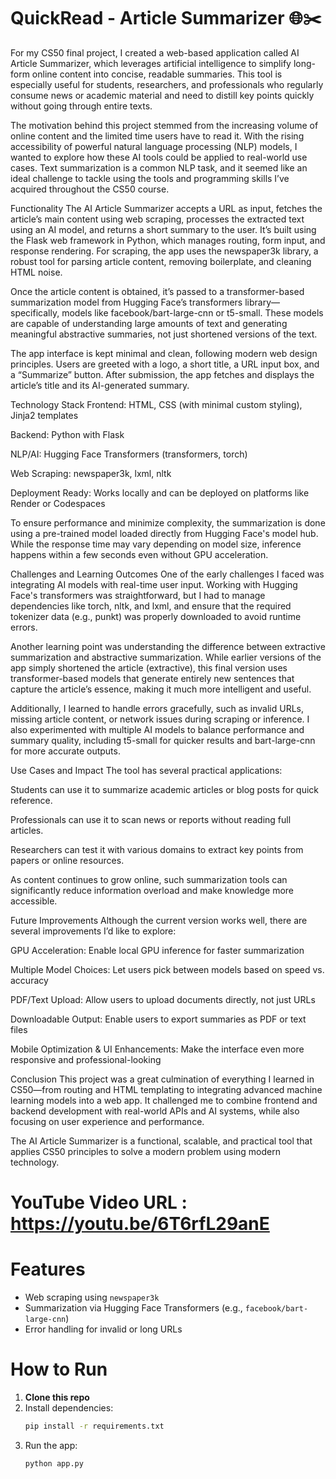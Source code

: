 # QuickRead - Article Summarizer 🌐✂️

For my CS50 final project, I created a web-based application called AI Article Summarizer, which leverages artificial intelligence to simplify long-form online content into concise, readable summaries. This tool is especially useful for students, researchers, and professionals who regularly consume news or academic material and need to distill key points quickly without going through entire texts.

The motivation behind this project stemmed from the increasing volume of online content and the limited time users have to read it. With the rising accessibility of powerful natural language processing (NLP) models, I wanted to explore how these AI tools could be applied to real-world use cases. Text summarization is a common NLP task, and it seemed like an ideal challenge to tackle using the tools and programming skills I’ve acquired throughout the CS50 course.

Functionality
The AI Article Summarizer accepts a URL as input, fetches the article’s main content using web scraping, processes the extracted text using an AI model, and returns a short summary to the user. It’s built using the Flask web framework in Python, which manages routing, form input, and response rendering. For scraping, the app uses the newspaper3k library, a robust tool for parsing article content, removing boilerplate, and cleaning HTML noise.

Once the article content is obtained, it’s passed to a transformer-based summarization model from Hugging Face’s transformers library—specifically, models like facebook/bart-large-cnn or t5-small. These models are capable of understanding large amounts of text and generating meaningful abstractive summaries, not just shortened versions of the text.

The app interface is kept minimal and clean, following modern web design principles. Users are greeted with a logo, a short title, a URL input box, and a “Summarize” button. After submission, the app fetches and displays the article’s title and its AI-generated summary.

Technology Stack
Frontend: HTML, CSS (with minimal custom styling), Jinja2 templates

Backend: Python with Flask

NLP/AI: Hugging Face Transformers (transformers, torch)

Web Scraping: newspaper3k, lxml, nltk

Deployment Ready: Works locally and can be deployed on platforms like Render or Codespaces

To ensure performance and minimize complexity, the summarization is done using a pre-trained model loaded directly from Hugging Face's model hub. While the response time may vary depending on model size, inference happens within a few seconds even without GPU acceleration.

Challenges and Learning Outcomes
One of the early challenges I faced was integrating AI models with real-time user input. Working with Hugging Face's transformers was straightforward, but I had to manage dependencies like torch, nltk, and lxml, and ensure that the required tokenizer data (e.g., punkt) was properly downloaded to avoid runtime errors.

Another learning point was understanding the difference between extractive summarization and abstractive summarization. While earlier versions of the app simply shortened the article (extractive), this final version uses transformer-based models that generate entirely new sentences that capture the article’s essence, making it much more intelligent and useful.

Additionally, I learned to handle errors gracefully, such as invalid URLs, missing article content, or network issues during scraping or inference. I also experimented with multiple AI models to balance performance and summary quality, including t5-small for quicker results and bart-large-cnn for more accurate outputs.

Use Cases and Impact
The tool has several practical applications:

Students can use it to summarize academic articles or blog posts for quick reference.

Professionals can use it to scan news or reports without reading full articles.

Researchers can test it with various domains to extract key points from papers or online resources.

As content continues to grow online, such summarization tools can significantly reduce information overload and make knowledge more accessible.

Future Improvements
Although the current version works well, there are several improvements I’d like to explore:

GPU Acceleration: Enable local GPU inference for faster summarization

Multiple Model Choices: Let users pick between models based on speed vs. accuracy

PDF/Text Upload: Allow users to upload documents directly, not just URLs

Downloadable Output: Enable users to export summaries as PDF or text files

Mobile Optimization & UI Enhancements: Make the interface even more responsive and professional-looking

Conclusion
This project was a great culmination of everything I learned in CS50—from routing and HTML templating to integrating advanced machine learning models into a web app. It challenged me to combine frontend and backend development with real-world APIs and AI systems, while also focusing on user experience and performance.

The AI Article Summarizer is a functional, scalable, and practical tool that applies CS50 principles to solve a modern problem using modern technology.

# YouTube Video URL : https://youtu.be/6T6rfL29anE
# Features

- Web scraping using `newspaper3k`
- Summarization via Hugging Face Transformers (e.g., `facebook/bart-large-cnn`)
- Error handling for invalid or long URLs

# How to Run

1. **Clone this repo**
2. Install dependencies:
    ```bash
    pip install -r requirements.txt
    ```
3. Run the app:
    ```bash
    python app.py
    ```


